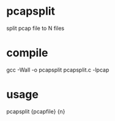# pcapsplit
split pcap file to N files

# compile

gcc -Wall -o pcapsplit pcapsplit.c -lpcap

# usage

pcapsplit {pcapfile} {n}
